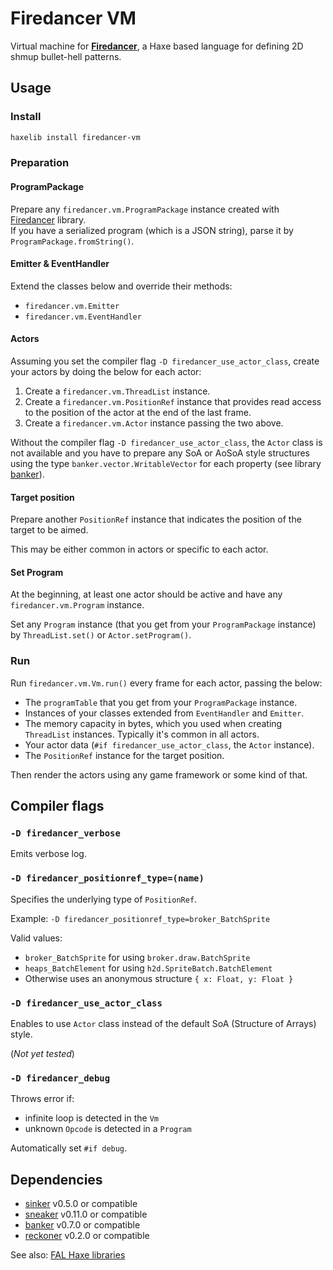 # Firedancer VM

Virtual machine for [**Firedancer**](https://github.com/fal-works/firedancer), a Haxe based language for defining 2D shmup bullet-hell patterns.

## Usage

### Install

```sh
haxelib install firedancer-vm
```

### Preparation

#### ProgramPackage

Prepare any `firedancer.vm.ProgramPackage` instance created with [Firedancer](https://github.com/fal-works/firedancer) library.  
If you have a serialized program (which is a JSON string), parse it by `ProgramPackage.fromString()`.

#### Emitter & EventHandler

Extend the classes below and override their methods:

- `firedancer.vm.Emitter`
- `firedancer.vm.EventHandler`

#### Actors

Assuming you set the compiler flag `-D firedancer_use_actor_class`, create your actors by doing the below for each actor:

1. Create a `firedancer.vm.ThreadList` instance.
1. Create a `firedancer.vm.PositionRef` instance that provides read access to the position of the actor at the end of the last frame.
1. Create a `firedancer.vm.Actor` instance passing the two above.

Without the compiler flag `-D firedancer_use_actor_class`, the `Actor` class is not available and you have to prepare any SoA or AoSoA style structures using the type `banker.vector.WritableVector` for each property (see library [banker](https://github.com/fal-works/banker)).

#### Target position

Prepare another `PositionRef` instance that indicates the position of the target to be aimed.

This may be either common in actors or specific to each actor.

#### Set Program

At the beginning, at least one actor should be active and have any `firedancer.vm.Program` instance.

Set any `Program` instance (that you get from your `ProgramPackage` instance) by `ThreadList.set()` or `Actor.setProgram()`.

### Run

Run `firedancer.vm.Vm.run()` every frame for each actor, passing the below:

- The `programTable` that you get from your `ProgramPackage` instance.
- Instances of your classes extended from `EventHandler` and `Emitter`.
- The memory capacity in bytes, which you used when creating `ThreadList` instances. Typically it's common in all actors.
- Your actor data (`#if firedancer_use_actor_class`, the `Actor` instance).
- The `PositionRef` instance for the target position.

Then render the actors using any game framework or some kind of that.

## Compiler flags

### `-D firedancer_verbose`

Emits verbose log.

### `-D firedancer_positionref_type=(name)`

Specifies the underlying type of `PositionRef`.

Example: `-D firedancer_positionref_type=broker_BatchSprite`

Valid values:

- `broker_BatchSprite` for using `broker.draw.BatchSprite`
- `heaps_BatchElement` for using `h2d.SpriteBatch.BatchElement`
- Otherwise uses an anonymous structure `{ x: Float, y: Float }`

### `-D firedancer_use_actor_class`

Enables to use `Actor` class instead of the default SoA (Structure of Arrays) style.

(*Not yet tested*)

### `-D firedancer_debug`

Throws error if:

- infinite loop is detected in the `Vm`
- unknown `Opcode` is detected in a `Program`

Automatically set `#if debug`.

## Dependencies

- [sinker](https://github.com/fal-works/sinker) v0.5.0 or compatible
- [sneaker](https://github.com/fal-works/sneaker) v0.11.0 or compatible
- [banker](https://github.com/fal-works/banker) v0.7.0 or compatible
- [reckoner](https://github.com/fal-works/banker) v0.2.0 or compatible

See also:
[FAL Haxe libraries](https://github.com/fal-works/fal-haxe-libraries)
